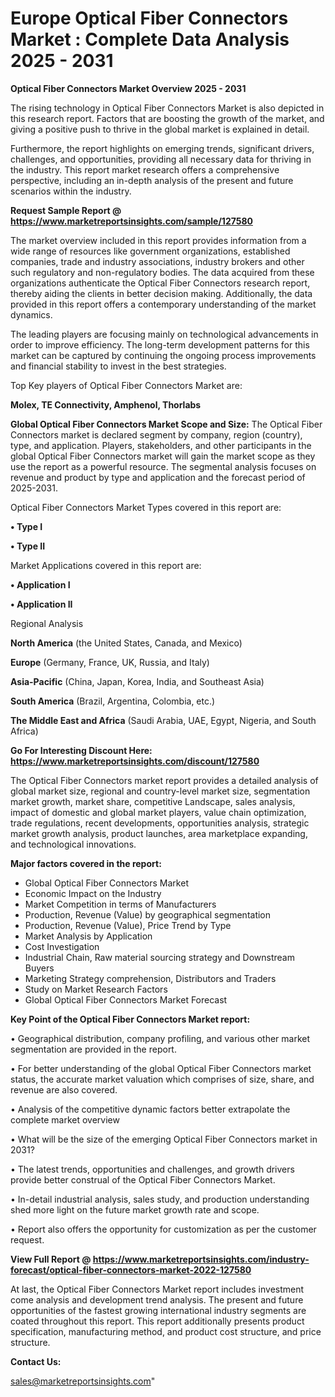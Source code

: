  # Europe Optical Fiber Connectors Market : Complete Data Analysis 2025 - 2031

<Strong> Optical Fiber Connectors Market Overview 2025 - 2031</strong>

The rising technology in Optical Fiber Connectors Market is also depicted in this research report. Factors that are boosting the growth of the market, and giving a positive push to thrive in the global market is explained in detail.

Furthermore, the report highlights on emerging trends, significant drivers, challenges, and opportunities, providing all necessary data for thriving in the industry. This report market research offers a comprehensive perspective, including an in-depth analysis of the present and future scenarios within the industry.

<strong>Request Sample Report @ <a href=https://www.marketreportsinsights.com/sample/127580>https://www.marketreportsinsights.com/sample/127580</a></strong>

The market overview included in this report provides information from a wide range of resources like government organizations, established companies, trade and industry associations, industry brokers and other such regulatory and non-regulatory bodies. The data acquired from these organizations authenticate the Optical Fiber Connectors research report, thereby aiding the clients in better decision making. Additionally, the data provided in this report offers a contemporary understanding of the market dynamics.

The leading players are focusing mainly on technological advancements in order to improve efficiency. The long-term development patterns for this market can be captured by continuing the ongoing process improvements and financial stability to invest in the best strategies.

Top Key players of Optical Fiber Connectors Market are:

<strong>Molex, TE Connectivity, Amphenol, Thorlabs</strong>

<strong><b>Global Optical Fiber Connectors Market Scope and Size:</b></strong>
The Optical Fiber Connectors market is declared segment by company, region (country), type, and application. Players, stakeholders, and other participants in the global Optical Fiber Connectors market will gain the market scope as they use the report as a powerful resource. The segmental analysis focuses on revenue and product by type and application and the forecast period of 2025-2031.

Optical Fiber Connectors Market Types covered in this report are:

<strong>• Type I

• Type II</strong>

Market Applications covered in this report are:

<strong>• Application I

• Application II</strong> 

Regional Analysis

<strong>North America</strong> (the United States, Canada, and Mexico)

<strong>Europe</strong> (Germany, France, UK, Russia, and Italy)

<strong>Asia-Pacific</strong> (China, Japan, Korea, India, and Southeast Asia)

<strong>South America</strong> (Brazil, Argentina, Colombia, etc.)

<strong>The Middle East and Africa</strong> (Saudi Arabia, UAE, Egypt, Nigeria, and South Africa)

<strong>Go For Interesting Discount Here: <a href=https://www.marketreportsinsights.com/discount/127580>https://www.marketreportsinsights.com/discount/127580</a></strong>

The Optical Fiber Connectors market report provides a detailed analysis of global market size, regional and country-level market size, segmentation market growth, market share, competitive Landscape, sales analysis, impact of domestic and global market players, value chain optimization, trade regulations, recent developments, opportunities analysis, strategic market growth analysis, product launches, area marketplace expanding, and technological innovations.

<strong><b>Major factors covered in the report:</b></strong>
<ul>
  <li>Global Optical Fiber Connectors Market </li>
  <li>Economic Impact on the Industry</li>
  <li>Market Competition in terms of Manufacturers</li>
  <li>Production, Revenue (Value) by geographical segmentation</li>
  <li>Production, Revenue (Value), Price Trend by Type</li>
  <li>Market Analysis by Application</li>
  <li>Cost Investigation</li>
  <li>Industrial Chain, Raw material sourcing strategy and Downstream Buyers</li>
  <li>Marketing Strategy comprehension, Distributors and Traders</li>
  <li>Study on Market Research Factors</li>
  <li>Global Optical Fiber Connectors Market Forecast</li>
</ul>

<strong><b>Key Point of the Optical Fiber Connectors Market report:</b></strong>

• Geographical distribution, company profiling, and various other market segmentation are provided in the report.

• For better understanding of the global Optical Fiber Connectors market status, the accurate market valuation which comprises of size, share, and revenue are also covered.

• Analysis of the competitive dynamic factors better extrapolate the complete market overview

• What will be the size of the emerging Optical Fiber Connectors market in 2031?

• The latest trends, opportunities and challenges, and growth drivers provide better construal of the Optical Fiber Connectors Market.

• In-detail industrial analysis, sales study, and production understanding shed more light on the future market growth rate and scope.

• Report also offers the opportunity for customization as per the customer request.

<strong><b>View Full Report @ <a href=https://www.marketreportsinsights.com/industry-forecast/optical-fiber-connectors-market-2022-127580>https://www.marketreportsinsights.com/industry-forecast/optical-fiber-connectors-market-2022-127580</a></b></strong>


At last, the Optical Fiber Connectors Market report includes investment come analysis and development trend analysis. The present and future opportunities of the fastest growing international industry segments are coated throughout this report. This report additionally presents product specification, manufacturing method, and product cost structure, and price structure.

<strong>Contact Us:</strong>

sales@marketreportsinsights.com"
